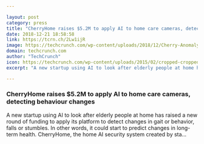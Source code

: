 ```yaml
---

layout: post
category: press
title: "CherryHome raises $5.2M to apply AI to home care cameras, detecting behaviour changes"
date: 2018-12-21 18:58:58
link: https://tcrn.ch/2Lw1ijR
image: https://techcrunch.com/wp-content/uploads/2018/12/Cherry-Anomaly-Example.mp4.gif?w=711
domain: techcrunch.com
author: "TechCrunch"
icon: https://techcrunch.com/wp-content/uploads/2015/02/cropped-cropped-favicon-gradient.png?w=180
excerpt: "A new startup using AI to look after elderly people at home has raised a new round of funding to apply its platform to detect changes in gait or behavior, falls or stumbles. In other words, it could start to predict changes in long-term health. CherryHome, the home AI security system created by sta…"

---
```


### CherryHome raises $5.2M to apply AI to home care cameras, detecting behaviour changes

A new startup using AI to look after elderly people at home has raised a new round of funding to apply its platform to detect changes in gait or behavior, falls or stumbles. In other words, it could start to predict changes in long-term health. CherryHome, the home AI security system created by sta…